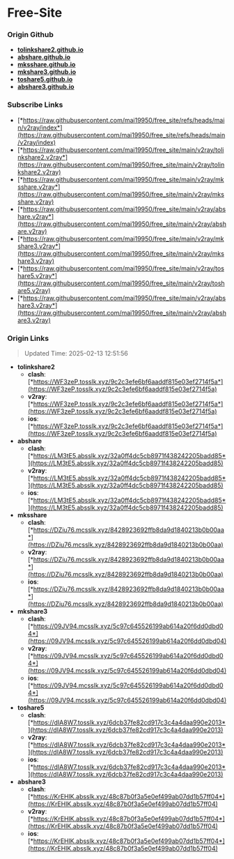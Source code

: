 # Free-Site

### Origin Github

- [**tolinkshare2.github.io**](https://github.com/tolinkshare2/tolinkshare2.github.io)
- [**abshare.github.io**](https://github.com/abshare/abshare.github.io)
- [**mksshare.github.io**](https://github.com/mksshare/mksshare.github.io)
- [**mkshare3.github.io**](https://github.com/mkshare3/mkshare3.github.io)
- [**toshare5.github.io**](https://github.com/toshare5/toshare5.github.io)
- [**abshare3.github.io**](https://github.com/abshare3/abshare3.github.io)

### Subscribe Links

- [*https://raw.githubusercontent.com/mai19950/free_site/refs/heads/main/v2ray/index*](https://raw.githubusercontent.com/mai19950/free_site/refs/heads/main/v2ray/index)
- [*https://raw.githubusercontent.com/mai19950/free_site/main/v2ray/tolinkshare2.v2ray*](https://raw.githubusercontent.com/mai19950/free_site/main/v2ray/tolinkshare2.v2ray)
- [*https://raw.githubusercontent.com/mai19950/free_site/main/v2ray/mksshare.v2ray*](https://raw.githubusercontent.com/mai19950/free_site/main/v2ray/mksshare.v2ray)
- [*https://raw.githubusercontent.com/mai19950/free_site/main/v2ray/abshare.v2ray*](https://raw.githubusercontent.com/mai19950/free_site/main/v2ray/abshare.v2ray)
- [*https://raw.githubusercontent.com/mai19950/free_site/main/v2ray/mkshare3.v2ray*](https://raw.githubusercontent.com/mai19950/free_site/main/v2ray/mkshare3.v2ray)
- [*https://raw.githubusercontent.com/mai19950/free_site/main/v2ray/toshare5.v2ray*](https://raw.githubusercontent.com/mai19950/free_site/main/v2ray/toshare5.v2ray)
- [*https://raw.githubusercontent.com/mai19950/free_site/main/v2ray/abshare3.v2ray*](https://raw.githubusercontent.com/mai19950/free_site/main/v2ray/abshare3.v2ray)

### Origin Links

> Updated Time: 2025-02-13 12:51:56

- **tolinkshare2**
  - **clash**: [*https://WF3zeP.tosslk.xyz/9c2c3efe6bf6aaddf815e03ef2714f5a*](https://WF3zeP.tosslk.xyz/9c2c3efe6bf6aaddf815e03ef2714f5a)
  - **v2ray**: [*https://WF3zeP.tosslk.xyz/9c2c3efe6bf6aaddf815e03ef2714f5a*](https://WF3zeP.tosslk.xyz/9c2c3efe6bf6aaddf815e03ef2714f5a)
  - **ios**: [*https://WF3zeP.tosslk.xyz/9c2c3efe6bf6aaddf815e03ef2714f5a*](https://WF3zeP.tosslk.xyz/9c2c3efe6bf6aaddf815e03ef2714f5a)
- **abshare**
  - **clash**: [*https://LM3tE5.absslk.xyz/32a0ff4dc5cb8971f438242205badd85*](https://LM3tE5.absslk.xyz/32a0ff4dc5cb8971f438242205badd85)
  - **v2ray**: [*https://LM3tE5.absslk.xyz/32a0ff4dc5cb8971f438242205badd85*](https://LM3tE5.absslk.xyz/32a0ff4dc5cb8971f438242205badd85)
  - **ios**: [*https://LM3tE5.absslk.xyz/32a0ff4dc5cb8971f438242205badd85*](https://LM3tE5.absslk.xyz/32a0ff4dc5cb8971f438242205badd85)
- **mksshare**
  - **clash**: [*https://DZiu76.mcsslk.xyz/8428923692ffb8da9d1840213b0b00aa*](https://DZiu76.mcsslk.xyz/8428923692ffb8da9d1840213b0b00aa)
  - **v2ray**: [*https://DZiu76.mcsslk.xyz/8428923692ffb8da9d1840213b0b00aa*](https://DZiu76.mcsslk.xyz/8428923692ffb8da9d1840213b0b00aa)
  - **ios**: [*https://DZiu76.mcsslk.xyz/8428923692ffb8da9d1840213b0b00aa*](https://DZiu76.mcsslk.xyz/8428923692ffb8da9d1840213b0b00aa)
- **mkshare3**
  - **clash**: [*https://09JV94.mcsslk.xyz/5c97c645526199ab614a20f6dd0dbd04*](https://09JV94.mcsslk.xyz/5c97c645526199ab614a20f6dd0dbd04)
  - **v2ray**: [*https://09JV94.mcsslk.xyz/5c97c645526199ab614a20f6dd0dbd04*](https://09JV94.mcsslk.xyz/5c97c645526199ab614a20f6dd0dbd04)
  - **ios**: [*https://09JV94.mcsslk.xyz/5c97c645526199ab614a20f6dd0dbd04*](https://09JV94.mcsslk.xyz/5c97c645526199ab614a20f6dd0dbd04)
- **toshare5**
  - **clash**: [*https://dIA8W7.tosslk.xyz/6dcb37fe82cd917c3c4a4daa990e2013*](https://dIA8W7.tosslk.xyz/6dcb37fe82cd917c3c4a4daa990e2013)
  - **v2ray**: [*https://dIA8W7.tosslk.xyz/6dcb37fe82cd917c3c4a4daa990e2013*](https://dIA8W7.tosslk.xyz/6dcb37fe82cd917c3c4a4daa990e2013)
  - **ios**: [*https://dIA8W7.tosslk.xyz/6dcb37fe82cd917c3c4a4daa990e2013*](https://dIA8W7.tosslk.xyz/6dcb37fe82cd917c3c4a4daa990e2013)
- **abshare3**
  - **clash**: [*https://KrEHlK.absslk.xyz/48c87b0f3a5e0ef499ab07dd1b57ff04*](https://KrEHlK.absslk.xyz/48c87b0f3a5e0ef499ab07dd1b57ff04)
  - **v2ray**: [*https://KrEHlK.absslk.xyz/48c87b0f3a5e0ef499ab07dd1b57ff04*](https://KrEHlK.absslk.xyz/48c87b0f3a5e0ef499ab07dd1b57ff04)
  - **ios**: [*https://KrEHlK.absslk.xyz/48c87b0f3a5e0ef499ab07dd1b57ff04*](https://KrEHlK.absslk.xyz/48c87b0f3a5e0ef499ab07dd1b57ff04)
